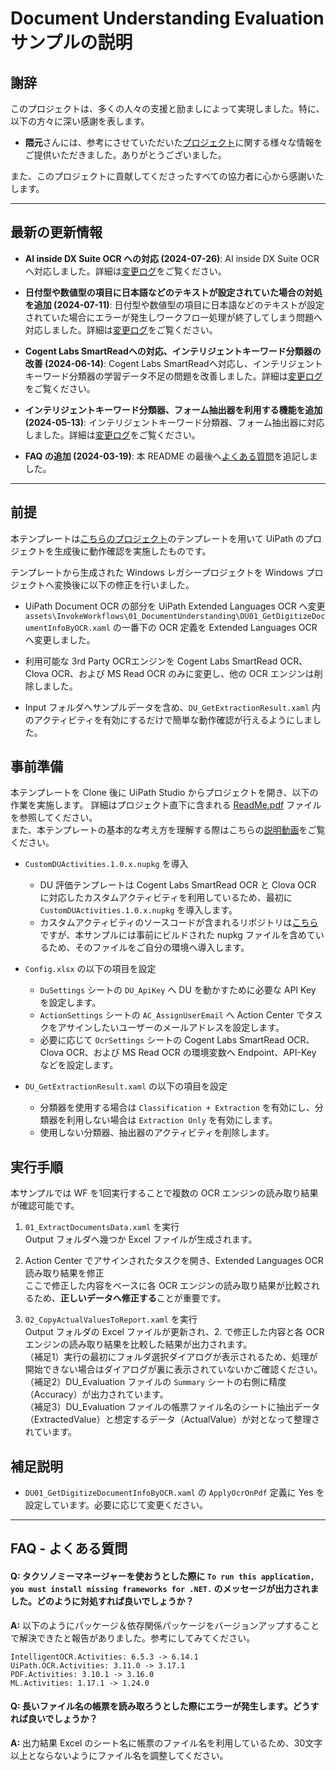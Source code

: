 # Document Understanding Evaluation サンプルの説明

## 謝辞

このプロジェクトは、多くの人々の支援と励ましによって実現しました。特に、以下の方々に深い感謝を表します。

- **隈元**さんには、参考にさせていただいた[プロジェクト](https://github.com/masaki-kumamoto/DocumentUnderstandingEvaluationTemplate)に関する様々な情報をご提供いただきました。ありがとうございました。

また、このプロジェクトに貢献してくださったすべての協力者に心から感謝いたします。

---

## 最新の更新情報

- **AI inside DX Suite OCR への対応 (2024-07-26)**: AI inside DX Suite OCR へ対応しました。詳細は[変更ログ](https://github.com/hnamaizawa/DocumentUnderstandingEvaluation/commit/d4b85279e3ccd3c577d92e2b0ab6c5da0eebe416)をご覧ください。

- **日付型や数値型の項目に日本語などのテキストが設定されていた場合の対処を追加 (2024-07-11)**: 日付型や数値型の項目に日本語などのテキストが設定されていた場合にエラーが発生しワークフロー処理が終了してしまう問題へ対応しました。詳細は[変更ログ](https://github.com/hnamaizawa/DocumentUnderstandingEvaluation/commit/ebb89e9009669a4e68e8b920f1f776bc23c8767b)をご覧ください。

- **Cogent Labs SmartReadへの対応、インテリジェントキーワード分類器の改善 (2024-06-14)**: Cogent Labs SmartReadへ対応し、インテリジェントキーワード分類器の学習データ不足の問題を改善しました。詳細は[変更ログ](https://github.com/hnamaizawa/DocumentUnderstandingEvaluation/commit/7e2836085f22df7f74428b4c2cff1e66a44e27a8)をご覧ください。

- **インテリジェントキーワード分類器、フォーム抽出器を利用する機能を追加 (2024-05-13)**: インテリジェントキーワード分類器、フォーム抽出器に対応しました。詳細は[変更ログ](https://github.com/hnamaizawa/DocumentUnderstandingEvaluation/commit/b3dc9b5ab608d6d327ba9448a8da0afa9c9c9bff)をご覧ください。

- **FAQ の追加 (2024-03-19)**: 本 README の最後へ[よくある質問](https://github.com/hnamaizawa/DocumentUnderstandingEvaluation?tab=readme-ov-file#faq---%E3%82%88%E3%81%8F%E3%81%82%E3%82%8B%E8%B3%AA%E5%95%8F)を追記しました。

---

## 前提
本テンプレートは[こちらのプロジェクト](https://github.com/masaki-kumamoto/DocumentUnderstandingEvaluationTemplate)のテンプレートを用いて UiPath のプロジェクトを生成後に動作確認を実施したものです。

テンプレートから生成された Windows レガシープロジェクトを Windows プロジェクトへ変換後に以下の修正を行いました。

- UiPath Document OCR の部分を UiPath Extended Languages OCR へ変更  
`assets\InvokeWorkflows\01_DocumentUnderstanding\DU01_GetDigitizeDocumentInfoByOCR.xaml` の一番下の OCR 定義を Extended Languages OCR へ変更しました。

- 利用可能な 3rd Party OCRエンジンを Cogent Labs SmartRead OCR、Clova OCR、および MS Read OCR のみに変更し、他の OCR エンジンは削除しました。

- Input フォルダへサンプルデータを含め、`DU_GetExtractionResult.xaml` 内のアクティビティを有効にするだけで簡単な動作確認が行えるようにしました。


## 事前準備
本テンプレートを Clone 後に UiPath Studio からプロジェクトを開き、以下の作業を実施します。
詳細はプロジェクト直下に含まれる [ReadMe.pdf](https://github.com/hnamaizawa/DocumentUnderstandingEvaluation/blob/main/ReadMe.pdf) ファイルを参照してください。  
また、本テンプレートの基本的な考え方を理解する際はこちらの[説明動画](https://www.youtube.com/watch?v=snEatRjWHjg)をご覧ください。

- `CustomDUActivities.1.0.x.nupkg` を導入
  - DU 評価テンプレートは Cogent Labs SmartRead OCR と Clova OCR に対応したカスタムアクティビティを利用しているため、最初に `CustomDUActivities.1.0.x.nupkg` を導入します。
  - カスタムアクティビティのソースコードが含まれるリポジトリは[こちら](https://github.com/hnamaizawa/Document-Processing-Code-Samples.git)ですが、本サンプルには事前にビルドされた nupkg ファイルを含めているため、そのファイルをご自分の環境へ導入します。

- `Config.xlsx` の以下の項目を設定
  - `DuSettings` シートの `DU_ApiKey` へ DU を動かすために必要な API Key を設定します。
  - `ActionSettings` シートの `AC_AssignUserEmail` へ Action Center でタスクをアサインしたいユーザーのメールアドレスを設定します。
  - 必要に応じて `OcrSettings` シートの Cogent Labs SmartRead OCR、Clova OCR、および MS Read OCR の環境変数へ Endpoint、API-Key などを設定します。

- `DU_GetExtractionResult.xaml` の以下の項目を設定
  - 分類器を使用する場合は `Classification + Extraction` を有効にし、分類器を利用しない場合は `Extraction Only` を有効にします。
  - 使用しない分類器、抽出器のアクティビティを削除します。

## 実行手順
本サンプルでは WF を1回実行することで複数の OCR エンジンの読み取り結果が確認可能です。

1. `01_ExtractDocumentsData.xaml` を実行  
Output フォルダへ幾つか Excel ファイルが生成されます。

2. Action Center でアサインされたタスクを開き、Extended Languages OCR 読み取り結果を修正  
ここで修正した内容をベースに各 OCR エンジンの読み取り結果が比較されるため、**正しいデータへ修正する**ことが重要です。

4. `02_CopyActualValuesToReport.xaml` を実行  
Output フォルダの Excel ファイルが更新され、2. で修正した内容と各 OCR エンジンの読み取り結果を比較した結果が出力されます。  
（補足1）実行の最初にフォルダ選択ダイアログが表示されるため、処理が開始できない場合はダイアログが裏に表示されていないかご確認ください。  
（補足2）DU_Evaluation ファイルの `Summary` シートの右側に精度（Accuracy）が出力されています。  
（補足3）DU_Evaluation ファイルの帳票ファイル名のシートに抽出データ（ExtractedValue）と想定するデータ（ActualValue）が対となって整理されています。

## 補足説明

- `DU01_GetDigitizeDocumentInfoByOCR.xaml` の `ApplyOcrOnPdf` 定義に Yes を設定しています。必要に応じて変更ください。

---

## FAQ - よくある質問

#### Q: タクソノミーマネージャーを使おうとした際に `To run this application, you must install missing frameworks for .NET.` のメッセージが出力されました。どのように対処すれば良いでしょうか？
**A:** 以下のようにパッケージ＆依存関係パッケージをバージョンアップすることで解決できたと報告がありました。参考にしてみてください。
~~~
IntelligentOCR.Activities: 6.5.3 -> 6.14.1
UiPath.OCR.Activities: 3.11.0 -> 3.17.1
PDF.Activities: 3.10.1 -> 3.16.0
ML.Activities: 1.17.1 -> 1.24.0
~~~

#### Q: 長いファイル名の帳票を読み取ろうとした際にエラーが発生します。どうすれば良いでしょうか？
**A:** 出力結果 Excel のシート名に帳票のファイル名を利用しているため、30文字以上とならないようにファイル名を調整してください。  


